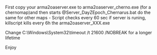 First copy your arma2oaserver.exe to arma2oaserver_cherno.exe (for a chernomap)and then starts @Server_DayZEpoch_Chernarus.bat
do the same for other maps - Script checks every 60 sec if server is runing, killscript kills every 6h the arma2oaserver_XXX.exe

Change C:\Windows\System32\timeout /t 21600 /NOBREAK  for a longer lifetime

Enjoy